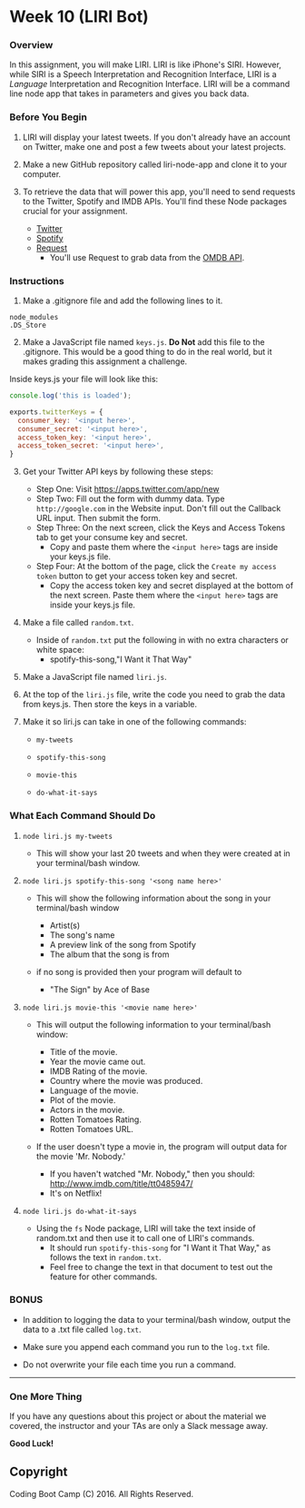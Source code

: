 # Week 10 (LIRI Bot)

### Overview
In this assignment, you will make LIRI. LIRI is like iPhone's SIRI. However, while SIRI is a Speech Interpretation and Recognition Interface, LIRI is a *Language* Interpretation and Recognition Interface. LIRI will be a command line node app that takes in parameters and gives you back data.

### Before You Begin

1. LIRI will display your latest tweets. If you don't already have an account on Twitter, make one and post a few tweets about your latest projects.

2. Make a new GitHub repository called liri-node-app and clone it to your computer.

3. To retrieve the data that will power this app, you'll need to send requests to the Twitter, Spotify and IMDB APIs. You'll find these Node packages crucial for your assignment.

	* [Twitter](https://www.npmjs.com/package/twitter)
	* [Spotify](https://www.npmjs.com/package/spotify)
	* [Request](https://www.npmjs.com/package/request)
		* You'll use Request to grab data from the [OMDB API](http://www.omdbapi.com).

### Instructions
1. Make a .gitignore file and add the following lines to it.

```
node_modules
.DS_Store
```

2. Make a JavaScript file named `keys.js`. **Do Not** add this file to the .gitignore. This would be a good thing to do in the real world, but it makes grading this assignment a challenge.

Inside keys.js your file will look like this:

``` JavaScript
console.log('this is loaded');

exports.twitterKeys = {
  consumer_key: '<input here>',
  consumer_secret: '<input here>',
  access_token_key: '<input here>',
  access_token_secret: '<input here>',
}

```
3. Get your Twitter API keys by following these steps:

	* Step One: Visit https://apps.twitter.com/app/new
	* Step Two: Fill out the form with dummy data. Type `http://google.com` in the Website input. Don't fill out the Callback URL input. Then submit the form.
	* Step Three: On the next screen, click the Keys and Access Tokens tab to get your consume key and secret. 
		* Copy and paste them where the `<input here>` tags are inside your keys.js file.
	* Step Four: At the bottom of the page, click the `Create my access token` button to get your access token key and secret. 
		* Copy the access token key and secret displayed at the bottom of the next screen. Paste them where the `<input here>` tags are inside your keys.js file.

4. Make a file called `random.txt`.

	* Inside of `random.txt` put the following in with no extra characters or white space:
		* spotify-this-song,"I Want it That Way"

5. Make a JavaScript file named `liri.js`.

6. At the top of the `liri.js` file, write the code you need to grab the data from keys.js. Then store the keys in a variable.

7. Make it so liri.js can take in one of the following commands:

	* `my-tweets`

	* `spotify-this-song`

	* `movie-this`

	* `do-what-it-says`

### What Each Command Should Do
1. `node liri.js my-tweets`
		
	* This will show your last 20 tweets and when they were created at in your terminal/bash window.

2. `node liri.js spotify-this-song '<song name here>'`

	* This will show the following information about the song in your terminal/bash window
		* Artist(s)
		* The song's name
		* A preview link of the song from Spotify
		* The album that the song is from

	* if no song is provided then your program will default to
		* "The Sign" by Ace of Base

3. `node liri.js movie-this '<movie name here>'`

	* This will output the following information to your terminal/bash window:

		* Title of the movie.
		* Year the movie came out.
		* IMDB Rating of the movie.
		* Country where the movie was produced.
		* Language of the movie.
		* Plot of the movie.
		* Actors in the movie.
		* Rotten Tomatoes Rating.
		* Rotten Tomatoes URL.

	* If the user doesn't type a movie in, the program will output data for the movie 'Mr. Nobody.'
		* If you haven't watched "Mr. Nobody," then you should: http://www.imdb.com/title/tt0485947/
		* It's on Netflix!

4. `node liri.js do-what-it-says`
	* Using the `fs` Node package, LIRI will take the text inside of random.txt and then use it to call one of LIRI's commands.
		* It should run `spotify-this-song` for "I Want it That Way," as follows the text in `random.txt`.
		* Feel free to change the text in that document to test out the feature for other commands.

### BONUS

* In addition to logging the data to your terminal/bash window, output the data to a .txt file called `log.txt`.

* Make sure you append each command you run to the `log.txt` file. 

* Do not overwrite your file each time you run a command.

-------
### One More Thing
If you have any questions about this project or about the material we covered, the instructor and your TAs are only a Slack message away.

**Good Luck!**

## Copyright
Coding Boot Camp (C) 2016. All Rights Reserved.